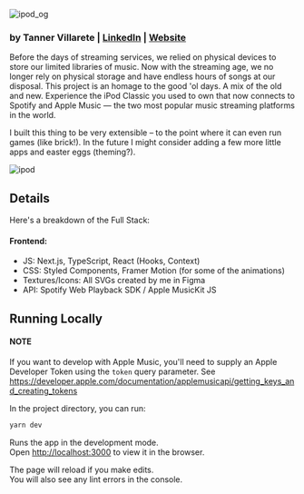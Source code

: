 ![ipod_og](https://user-images.githubusercontent.com/21055469/71636084-6081a800-2be0-11ea-98ee-9599a3396c84.png)

### by Tanner Villarete | [LinkedIn](http://linkedin.com/in/tvillarete) | [Website](http://tannerv.com)

Before the days of streaming services, we relied on physical devices to store our limited libraries of music. Now with the streaming age, we no longer rely on physical storage and have endless hours of songs at our disposal. This project is an homage to the good 'ol days. A mix of the old and new. Experience the iPod Classic you used to own that now connects to Spotify and Apple Music — the two most popular music streaming platforms in the world.

I built this thing to be very extensible – to the point where it can even run games (like brick!). In the future I might consider adding a few more little apps and easter eggs (theming?).

![ipod](https://user-images.githubusercontent.com/21055469/71572818-c877a780-2a95-11ea-9e4e-6b0476ff172b.gif)

## Details

Here's a breakdown of the Full Stack:

#### Frontend:

- JS: Next.js, TypeScript, React (Hooks, Context)
- CSS: Styled Components, Framer Motion (for some of the animations)
- Textures/Icons: All SVGs created by me in Figma
- API: Spotify Web Playback SDK / Apple MusicKit JS

## Running Locally

#### NOTE

If you want to develop with Apple Music, you'll need to supply an Apple Developer Token using the `token` query parameter. See https://developer.apple.com/documentation/applemusicapi/getting_keys_and_creating_tokens

In the project directory, you can run:

```bash
yarn dev
```

Runs the app in the development mode.<br />
Open [http://localhost:3000](http://localhost:3000) to view it in the browser.

The page will reload if you make edits.<br />
You will also see any lint errors in the console.
